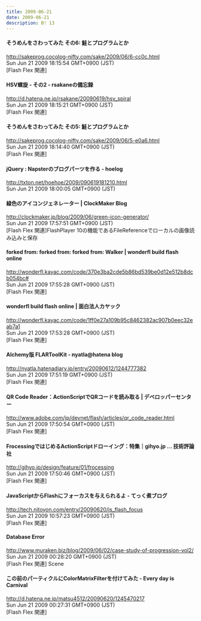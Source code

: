 ```yaml
---
title: 2009-06-21
date: 2009-06-21
description: B! 13
---
```


#### そうめんをさわってみた その6: 鮭とプログラムとか
http://sakeprog.cocolog-nifty.com/sake/2009/06/6-cc0c.html<br>
Sun Jun 21 2009 18:15:54 GMT+0900 (JST)<br>
[Flash Flex 関連]


#### HSV螺旋 - その2 - rsakaneの備忘録
http://d.hatena.ne.jp/rsakane/20090619/hsv_spiral<br>
Sun Jun 21 2009 18:15:21 GMT+0900 (JST)<br>
[Flash Flex 関連]


#### そうめんをさわってみた その5: 鮭とプログラムとか
http://sakeprog.cocolog-nifty.com/sake/2009/06/5-e0a6.html<br>
Sun Jun 21 2009 18:14:40 GMT+0900 (JST)<br>
[Flash Flex 関連]


#### jQuery : Napsterのブログパーツを作る - hoelog
http://txton.net/hoehoe/2009/090619181210.html<br>
Sun Jun 21 2009 18:00:05 GMT+0900 (JST)<br>


####   緑色のアイコンジェネレーター | ClockMaker Blog
http://clockmaker.jp/blog/2009/06/green-icon-generator/<br>
Sun Jun 21 2009 17:57:51 GMT+0900 (JST)<br>
[Flash Flex 関連]FlashPlayer 10の機能であるFileReferenceでローカルの画像読み込みと保存


#### forked from: forked from: forked from: Walker | wonderfl build flash online
http://wonderfl.kayac.com/code/370e3ba2cde5b86bd539be0d12e512b8dcb054bc#<br>
Sun Jun 21 2009 17:55:28 GMT+0900 (JST)<br>
[Flash Flex 関連]


#### wonderfl build flash online | 面白法人カヤック
http://wonderfl.kayac.com/code/1ff0e27a109b95c8462382ac907b0eec32eab7a1<br>
Sun Jun 21 2009 17:53:28 GMT+0900 (JST)<br>
[Flash Flex 関連]


#### Alchemy版 FLARToolKit - nyatla@hatena blog
http://nyatla.hatenadiary.jp/entry/20090612/1244777382<br>
Sun Jun 21 2009 17:51:19 GMT+0900 (JST)<br>
[Flash Flex 関連]


#### QR Code Reader：ActionScriptでQRコードを読み取る | デベロッパーセンター
http://www.adobe.com/jp/devnet/flash/articles/qr_code_reader.html<br>
Sun Jun 21 2009 17:50:54 GMT+0900 (JST)<br>
[Flash Flex 関連]


#### FrocessingではじめるActionScriptドローイング：特集｜gihyo.jp … 技術評論社
http://gihyo.jp/design/feature/01/frocessing<br>
Sun Jun 21 2009 17:50:46 GMT+0900 (JST)<br>
[Flash Flex 関連]


#### JavaScriptからFlashにフォーカスを与えられるよ - てっく煮ブログ
http://tech.nitoyon.com/entry/20090620/js_flash_focus<br>
Sun Jun 21 2009 10:57:23 GMT+0900 (JST)<br>
[Flash Flex 関連]


#### Database Error
http://www.muraken.biz/blog/2009/06/02/case-study-of-progression-vol2/<br>
Sun Jun 21 2009 00:28:20 GMT+0900 (JST)<br>
[Flash Flex 関連] Scene


#### この前のパーティクルにColorMatrixFilterを付けてみた - Every day is Carnival
http://d.hatena.ne.jp/matsu4512/20090620/1245470217<br>
Sun Jun 21 2009 00:27:31 GMT+0900 (JST)<br>
[Flash Flex 関連]


